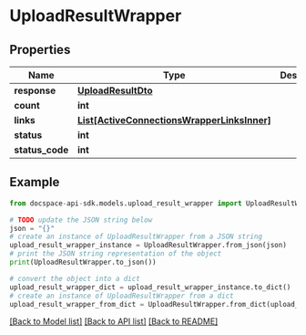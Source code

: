 # UploadResultWrapper

## Properties

Name | Type | Description | Notes
------------ | ------------- | ------------- | -------------
**response** | [**UploadResultDto**](UploadResultDto.md) |  | [optional] 
**count** | **int** |  | [optional] 
**links** | [**List[ActiveConnectionsWrapperLinksInner]**](ActiveConnectionsWrapperLinksInner.md) |  | [optional] 
**status** | **int** |  | [optional] 
**status_code** | **int** |  | [optional] 

## Example

```python
from docspace-api-sdk.models.upload_result_wrapper import UploadResultWrapper

# TODO update the JSON string below
json = "{}"
# create an instance of UploadResultWrapper from a JSON string
upload_result_wrapper_instance = UploadResultWrapper.from_json(json)
# print the JSON string representation of the object
print(UploadResultWrapper.to_json())

# convert the object into a dict
upload_result_wrapper_dict = upload_result_wrapper_instance.to_dict()
# create an instance of UploadResultWrapper from a dict
upload_result_wrapper_from_dict = UploadResultWrapper.from_dict(upload_result_wrapper_dict)
```
[[Back to Model list]](../README.md#documentation-for-models) [[Back to API list]](../README.md#documentation-for-api-endpoints) [[Back to README]](../README.md)


